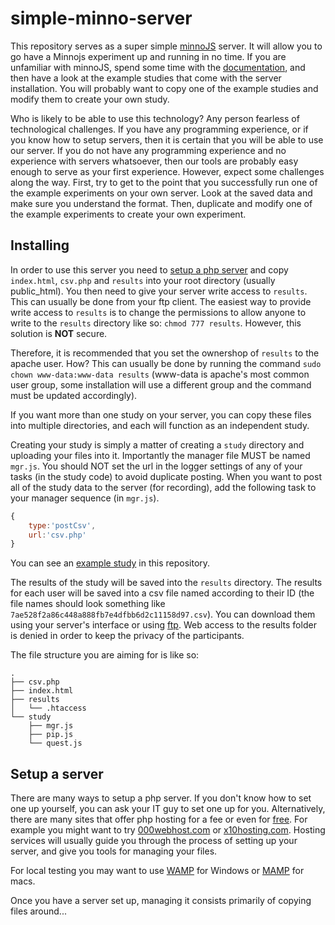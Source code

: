 # simple-minno-server

This repository serves as a super simple [minnoJS](https://minnojs.github.io/minno-quest/) server.
It will allow you to go have a Minnojs experiment up and running in no time. If you are unfamiliar with minnoJS, spend some time with the [documentation](https://minnojs.github.io/), and then have a look at the example studies that come with the server installation. You will probably want to copy one of the example studies and modify them to create your own study.

Who is likely to be able to use this technology? Any person fearless of technological challenges. If you have any programming experience, or if you know how to setup servers, then it is certain that you will be able to use our server. If you do not have any programming experience and no experience with servers whatsoever, then our tools are probably easy enough to serve as your first experience. However, expect some challenges along the way. First, try to get to the point that you successfully run one of the example experiments on your own server. Look at the saved data and make sure you understand the format. Then, duplicate and modify one of the example experiments to create your own experiment. 

## Installing
In order to use this server you need to [setup a php server](#setup-a-server) and copy `index.html`, `csv.php` and `results` into your root directory (usually public_html).
You then need to give your server write access to `results`.
This can usually be done from your ftp client.
The easiest way to provide write access to `results` is to change the permissions to allow anyone to write to the `results` directory like so: `chmod 777 results`.
However, this solution is **NOT** secure.

Therefore, it is recommended that you set the ownershop of `results` to the apache user. 
How? This can usually be done by running the command `sudo chown www-data:www-data results` 
(www-data is apache's most common user group, some installation will use a different group and the command must be updated accordingly).

If you want more than one study on your server, you can copy these files into multiple directories, and each will function as an independent study.

Creating your study is simply a matter of creating a `study` directory and uploading your files into it.
Importantly the manager file MUST be named `mgr.js`. 
You should NOT set the url in the logger settings of any of your tasks (in the study code) to avoid duplicate posting.
When you want to post all of the study data to the server (for recording), add the following task to your manager sequence (in `mgr.js`).

```javascript
{
    type:'postCsv',
    url:'csv.php'
}
```

You can see an [example study](study) in this repository.

The results of the study will be saved into the `results` directory.
The results for each user will be saved into a csv file named according to their ID (the file names should look something like `7ae528f2a86c448a888fb7e4dfbb6d2c11158d97.csv`).
You can download them using your server's interface or using [ftp](https://en.wikipedia.org/wiki/File_Transfer_Protocol).
Web access to the results folder is denied in order to keep the privacy of the participants.

The file structure you are aiming for is like so:

```
.
├── csv.php
├── index.html
├── results
│   └── .htaccess
└── study
    ├── mgr.js
    ├── pip.js
    └── quest.js
```

## Setup a server
There are many ways to setup a php server.
If you don't know how to set one up yourself, you can ask your IT guy to set one up for you.
Alternatively, there are many sites that offer php hosting for a fee or even for [free](https://www.google.co.il/search?q=free+php+hosting).
For example you might want to try [000webhost.com](https://000webhost.com) or [x10hosting.com](https://x10hosting.com).
Hosting services will usually guide you through the process of setting up your server, and give you tools for managing your files.

For local testing you may want to use [WAMP](https://www.wampserver.com) for Windows or [MAMP](https://www.mamp.info) for macs.

Once you have a server set up, managing it consists primarily of copying files around...
